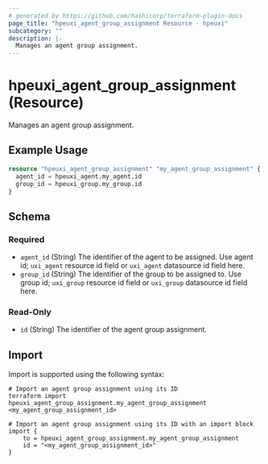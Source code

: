 ```yaml
---
# generated by https://github.com/hashicorp/terraform-plugin-docs
page_title: "hpeuxi_agent_group_assignment Resource - hpeuxi"
subcategory: ""
description: |-
  Manages an agent group assignment.
---
```


# hpeuxi_agent_group_assignment (Resource)

Manages an agent group assignment.

## Example Usage

```terraform
resource "hpeuxi_agent_group_assignment" "my_agent_group_assignment" {
  agent_id = hpeuxi_agent.my_agent.id
  group_id = hpeuxi_group.my_group.id
}
```

<!-- schema generated by tfplugindocs -->
## Schema

### Required

- `agent_id` (String) The identifier of the agent to be assigned. Use agent id; `uxi_agent` resource id field or `uxi_agent` datasource id field here.
- `group_id` (String) The identifier of the group to be assigned to. Use group id; `uxi_group` resource id field or `uxi_group` datasource id field here.

### Read-Only

- `id` (String) The identifier of the agent group assignment.

## Import

Import is supported using the following syntax:

```shell
# Import an agent group assignment using its ID
terraform import hpeuxi_agent_group_assignment.my_agent_group_assignment <my_agent_group_assignment_id>

# Import an agent group assignment using its ID with an import block
import {
    to = hpeuxi_agent_group_assignment.my_agent_group_assignment
    id = "<my_agent_group_assignment_id>"
}
```
